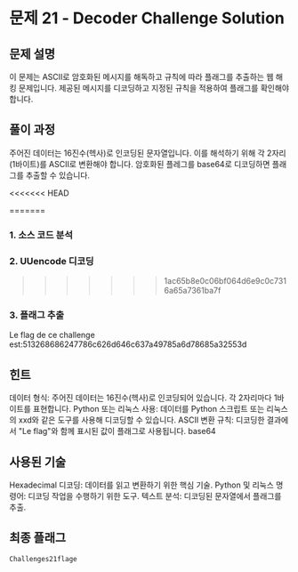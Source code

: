 # 문제 21 - Decoder Challenge Solution

## 문제 설명
이 문제는  ASCII로 암호화된 메시지를 해독하고 규칙에 따라 플래그를 추출하는 웹 해킹 문제입니다. 제공된 메시지를 디코딩하고 지정된 규칙을 적용하여 플래그를 확인해야 합니다.

## 풀이 과정
주어진 데이터는 16진수(헥사)로 인코딩된 문자열입니다. 이를 해석하기 위해 각 2자리(1바이트)를 ASCII로 변환해야 합니다.
암호화된 플레그를 base64로 디코딩하면 플래그를 추출할 수 있습니다.

<<<<<<< HEAD

=======
### 1. 소스 코드 분석


### 2. UUencode 디코딩

>>>>>>> 1ac65b8e0c06bf064d6e9c0c7316a65a7361ba7f


### 3. 플래그 추출
Le flag de ce challenge est:513268686247786c626d646c637a49785a6d78685a32553d

## 힌트
데이터 형식: 주어진 데이터는 16진수(헥사)로 인코딩되어 있습니다. 각 2자리마다 1바이트를 표현합니다.
Python 또는 리눅스 사용: 데이터를 Python 스크립트 또는 리눅스의 xxd와 같은 도구를 사용해 디코딩할 수 있습니다.
ASCII 변환 규칙: 디코딩한 결과에서 "Le flag"와 함께 표시된 값이 플래그로 사용됩니다.
base64

## 사용된 기술
Hexadecimal 디코딩: 데이터를 읽고 변환하기 위한 핵심 기술.
Python 및 리눅스 명령어: 디코딩 작업을 수행하기 위한 도구.
텍스트 분석: 디코딩된 문자열에서 플래그를 추출.

## 최종 플래그
```
Challenges21flage
```